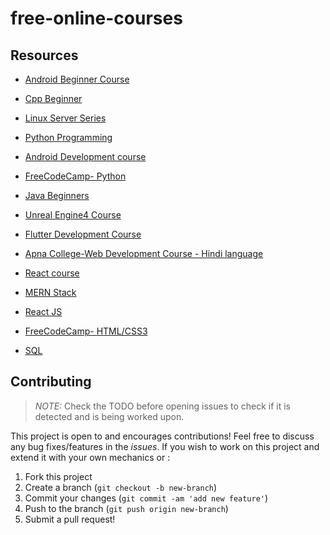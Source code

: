 # free-online-courses
## Resources
* [Android Beginner Course](https://www.youtube.com/watch?v=bo_LP6QOUio&ab_channel=freeCodeCamp.org)
* [Cpp Beginner](https://www.youtube.com/watch?v=vLnPwxZdW4Y)
* [Linux Server Series](https://drive.google.com/open?id=1U-Ol3nix-jTJJ35-cCXalbPK41REBw3E)
* [Python Programming](https://drive.google.com/drive/folders/1rpYBKUQtTg2QPyGJRRxyxTVvZ--Ypeas?usp=drive_open)
* [Android Development course](https://drive.google.com/open?id=1KHOZ7pbgUVZNwdMUss98AsJjgu0vIbsS)
* [FreeCodeCamp- Python](https://youtu.be/rfscVS0vtbw)
* [Java Beginners](https://www.youtube.com/watch?v=eIrMbAQSU34)
* [Unreal Engine4 Course](https://www.youtube.com/watch?v=PrcfA4WZW_o)
* [Flutter Development Course](https://www.youtube.com/watch?v=x0uinJvhNxI)
* [Apna College-Web Development Course - Hindi language](https://youtube.com/playlist?list=PLfqMhTWNBTe3H6c9OGXb5_6wcc1Mca52n)

* [React course](https://youtube.com/playlist?list=PLu0W_9lII9agx66oZnT6IyhcMIbUMNMdt)

* [MERN Stack](https://www.youtube.com/watch?v=ktjafK4SgWM)
* [React JS](https://www.youtube.com/watch?v=-cMqr9HpZ-Y)
* [FreeCodeCamp- HTML/CSS3](https://youtu.be/mU6anWqZJcc)
* [SQL](https://youtu.be/BPHAr4QGGVE)





## Contributing
> *NOTE:* Check the TODO before opening issues to check if it is detected and is being worked upon.

This project is open to and encourages contributions! Feel free to discuss any bug fixes/features in the *issues*. If you wish to work on this project and extend it with your own mechanics or :

1.  Fork this project
2.  Create a branch (`git checkout -b new-branch`)
3.  Commit your changes (`git commit -am 'add new feature'`)
4.  Push to the branch (`git push origin new-branch`)
5.  Submit a pull request!
